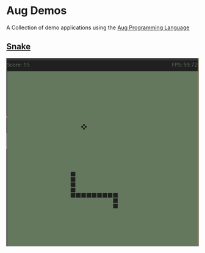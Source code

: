# Aug Demos

A Collection of demo applications using the [Aug Programming Language](https://github.com/138paulmiller/aug)  

## [Snake](https://github.com/138paulmiller/aug_demo/blob/master/assets/scripts/snake.aug)
![](https://github.com/138paulmiller/aug_demo/blob/master/res/snake.png)
